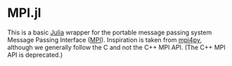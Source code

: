 # MPI.jl

This is a basic [Julia](http://julialang.org/) wrapper for the portable message passing
system Message Passing Interface ([MPI](http://www.mpi-forum.org/)). Inspiration is taken from
[mpi4py](http://mpi4py.scipy.org), although we generally follow the C and not the C++ MPI API.
(The C++ MPI API is deprecated.)
